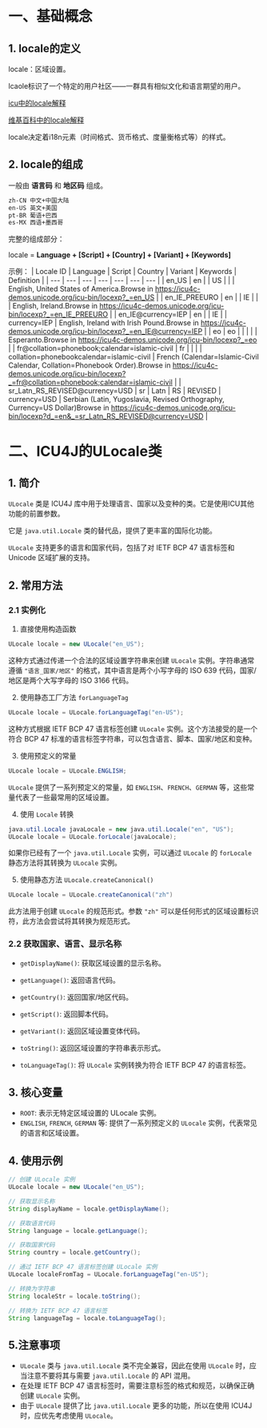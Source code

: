 
# 一、基础概念

## 1. locale的定义

locale：区域设置。

lcaole标识了一个特定的用户社区——一群具有相似文化和语言期望的用户。

[icu中的locale解释](https://unicode-org.github.io/icu/userguide/locale/#the-locale-concept)

[维基百科中的locale解释](https://zh.wikipedia.org/wiki/%E5%8C%BA%E5%9F%9F%E8%AE%BE%E7%BD%AE)

locale决定着i18n元素（时间格式、货币格式、度量衡格式等）的样式。

## 2. locale的组成

一般由 **语言码** 和 **地区码** 组成。

```markdown
zh-CN 中文+中国大陆
en-US 英文+美国
pt-BR 葡语+巴西
es-MX 西语+墨西哥
```

完整的组成部分：

locale = **Language + [Script] + [Country] + [Variant] + [Keywords]**

示例：
| Locale ID | Language | Script | Country | Variant | Keywords | Definition |
| --- | --- | --- | --- | --- | --- | --- |
| en_US | en |  | US |  |  | English, United States of America.Browse in https://icu4c-demos.unicode.org/icu-bin/locexp?_=en_US |
| en_IE_PREEURO | en |  | IE |  |  | English, Ireland.Browse in https://icu4c-demos.unicode.org/icu-bin/locexp?_=en_IE_PREEURO |
| en_IE@currency=IEP | en |  | IE |  | currency=IEP | English, Ireland with Irish Pound.Browse in https://icu4c-demos.unicode.org/icu-bin/locexp?_=en_IE@currency=IEP |
| eo | eo |  |  |  |  | Esperanto.Browse in https://icu4c-demos.unicode.org/icu-bin/locexp?_=eo |
| fr@collation=phonebook;calendar=islamic-civil | fr |  |  |  | collation=phonebookcalendar=islamic-civil | French (Calendar=Islamic-Civil Calendar, Collation=Phonebook Order).Browse in https://icu4c-demos.unicode.org/icu-bin/locexp?_=fr@collation=phonebook;calendar=islamic-civil |
| sr_Latn_RS_REVISED@currency=USD | sr | Latn | RS | REVISED | currency=USD | Serbian (Latin, Yugoslavia, Revised Orthography, Currency=US Dollar)Browse in https://icu4c-demos.unicode.org/icu-bin/locexp?d_=en&_=sr_Latn_RS_REVISED@currency=USD |

# 二、ICU4J的ULocale类

## 1. 简介

`ULocale` 类是 ICU4J 库中用于处理语言、国家以及变种的类。它是使用ICU其他功能的前置参数。

它是 `java.util.Locale` 类的替代品，提供了更丰富的国际化功能。

`ULocale` 支持更多的语言和国家代码，包括了对 IETF BCP 47 语言标签和 Unicode 区域扩展的支持。

## 2. 常用方法

### 2.1 实例化

1. 直接使用构造函数

```java
ULocale locale = new ULocale("en_US");
```

这种方式通过传递一个合法的区域设置字符串来创建 `ULocale` 实例。字符串通常遵循 `"语言_国家/地区"` 的格式，其中语言是两个小写字母的 ISO 639 代码，国家/地区是两个大写字母的 ISO 3166 代码。

2. 使用静态工厂方法 `forLanguageTag`

```java
ULocale locale = ULocale.forLanguageTag("en-US");
```

这种方式根据 IETF BCP 47 语言标签创建 `ULocale` 实例。这个方法接受的是一个符合 BCP 47 标准的语言标签字符串，可以包含语言、脚本、国家/地区和变种。

3. 使用预定义的常量

```java
ULocale locale = ULocale.ENGLISH;
```

`ULocale` 提供了一系列预定义的常量，如 `ENGLISH`、`FRENCH`、`GERMAN` 等，这些常量代表了一些最常用的区域设置。

4. 使用 `Locale` 转换

```java
java.util.Locale javaLocale = new java.util.Locale("en", "US");
ULocale locale = ULocale.forLocale(javaLocale);

```

如果你已经有了一个 `java.util.Locale` 实例，可以通过 `ULocale` 的 `forLocale` 静态方法将其转换为 `ULocale` 实例。

5. 使用静态方法 `ULocale.createCanonical()`

```java
ULocale locale = ULocale.createCanonical("zh")
```

此方法用于创建 `ULocale` 的规范形式。参数 `"zh"` 可以是任何形式的区域设置标识符，此方法会尝试将其转换为规范形式。

### 2.2 获取国家、语言、显示名称

- `getDisplayName()`: 获取区域设置的显示名称。
- `getLanguage()`: 返回语言代码。
- `getCountry()`: 返回国家/地区代码。
- `getScript()`: 返回脚本代码。
- `getVariant()`: 返回区域设置变体代码。

- `toString()`: 返回区域设置的字符串表示形式。
- `toLanguageTag()`: 将 `ULocale` 实例转换为符合 IETF BCP 47 的语言标签。

## 3. 核心变量

- `ROOT`: 表示无特定区域设置的 ULocale 实例。
- `ENGLISH`, `FRENCH`, `GERMAN` 等: 提供了一系列预定义的 `ULocale` 实例，代表常见的语言和区域设置。

## 4. 使用示例

```java
// 创建 ULocale 实例
ULocale locale = new ULocale("en_US");

// 获取显示名称
String displayName = locale.getDisplayName();

// 获取语言代码
String language = locale.getLanguage();

// 获取国家代码
String country = locale.getCountry();

// 通过 IETF BCP 47 语言标签创建 ULocale 实例
ULocale localeFromTag = ULocale.forLanguageTag("en-US");

// 转换为字符串
String localeStr = locale.toString();

// 转换为 IETF BCP 47 语言标签
String languageTag = locale.toLanguageTag();

```

## 5.注意事项

- `ULocale` 类与 `java.util.Locale` 类不完全兼容，因此在使用 `ULocale` 时，应当注意不要将其与需要 `java.util.Locale` 的 API 混用。
- 在处理 IETF BCP 47 语言标签时，需要注意标签的格式和规范，以确保正确创建 `ULocale` 实例。
- 由于 `ULocale` 提供了比 `java.util.Locale` 更多的功能，所以在使用 ICU4J 时，应优先考虑使用 `ULocale`。